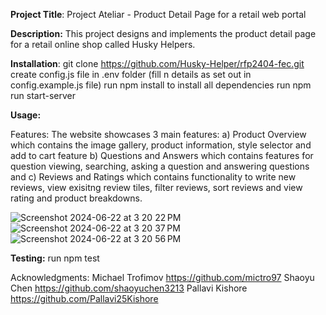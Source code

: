 **Project Title**: 
Project Ateliar - Product Detail Page for a retail web portal 

**Description:** 
This project designs and implements the product detail page for a retail online shop called Husky Helpers. 
 

**Installation**: 
git clone https://github.com/Husky-Helper/rfp2404-fec.git
create config.js file in .env folder (fill n details as set out in config.example.js file)
run npm install to install all dependencies 
run npm run start-server

**Usage:** 

Features: The website showcases 3 main features: a) Product Overview which contains the image gallery, product information, style selector and add to cart feature b) Questions and Answers which contains features for question viewing, searching, asking a question and answering questions and c) Reviews and Ratings which contains functionality to write new reviews, view exisitng review tiles, filter reviews, sort reviews and view rating and product breakdowns. 

![Screenshot 2024-06-22 at 3 20 22 PM](https://github.com/Husky-Helper/rfp2404-fec/assets/131228774/b985c59f-f8f7-4b55-b626-68ce180f2349)
![Screenshot 2024-06-22 at 3 20 37 PM](https://github.com/Husky-Helper/rfp2404-fec/assets/131228774/42134676-b582-4ff6-8976-26f40acf59db)
![Screenshot 2024-06-22 at 3 20 56 PM](https://github.com/Husky-Helper/rfp2404-fec/assets/131228774/740eddac-a4d8-4ec7-94b7-e2c3b81ba285)


**Testing:** 
run npm test 

Acknowledgments: 
Michael Trofimov https://github.com/mictro97
Shaoyu Chen https://github.com/shaoyuchen3213
Pallavi Kishore https://github.com/Pallavi25Kishore

